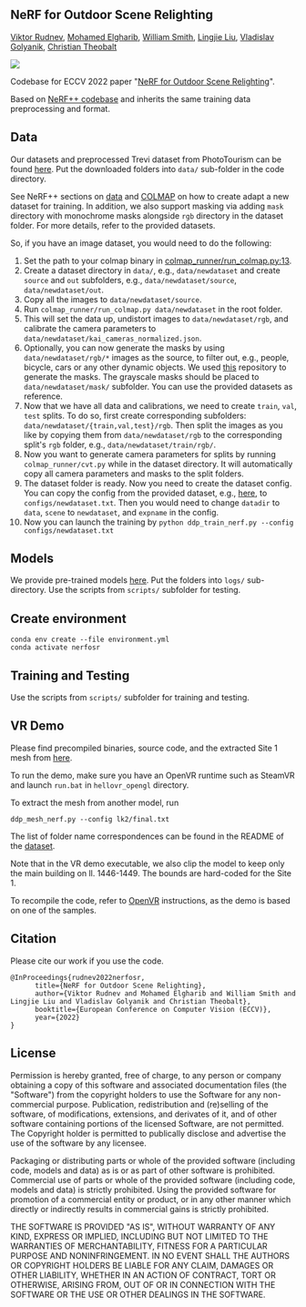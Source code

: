 ## NeRF for Outdoor Scene Relighting
[Viktor Rudnev](https://twitter.com/realr00tman), [Mohamed Elgharib](https://people.mpi-inf.mpg.de/~elgharib/), [William Smith](https://www-users.cs.york.ac.uk/wsmith/), [Lingjie Liu](https://lingjie0206.github.io/), [Vladislav Golyanik](https://people.mpi-inf.mpg.de/~golyanik/), [Christian Theobalt](https://www.mpi-inf.mpg.de/~theobalt/)

![](demo/NeRFOSR2.gif)

Codebase for ECCV 2022 paper "[NeRF for Outdoor Scene Relighting](https://4dqv.mpi-inf.mpg.de/NeRF-OSR/)".

Based on [NeRF++ codebase](https://github.com/Kai-46/nerfplusplus) and inherits the same training data preprocessing and format.

## Data

Our datasets and preprocessed Trevi dataset from PhotoTourism can be found [here](https://nextcloud.mpi-klsb.mpg.de/index.php/s/mGXYKpD8raQ8nMk). Put the downloaded folders into `data/` sub-folder in the code directory.

See NeRF++ sections on [data](https://github.com/Kai-46/nerfplusplus#data) and [COLMAP](https://github.com/Kai-46/nerfplusplus#generate-camera-parameters-intrinsics-and-poses-with-colmap-sfm) on how to create adapt a new dataset for training. In addition, we also support masking via adding `mask` directory with monochrome masks alongside `rgb` directory in the dataset folder. For more details, refer to the provided datasets.


So, if you have an image dataset, you would need to do the following:
1. Set the path to your colmap binary in [colmap_runner/run_colmap.py:13](https://github.com/r00tman/NeRF-OSR/blob/main/colmap_runner/run_colmap.py#L13).
2. Create a dataset directory in `data/`, e.g., `data/newdataset` and create `source` and `out` subfolders, e.g., `data/newdataset/source`, `data/newdataset/out`.
3. Copy all the images to `data/newdataset/source`.
4. Run `colmap_runner/run_colmap.py data/newdataset` in the root folder.
5. This will set the data up, undistort images to `data/newdataset/rgb`, and calibrate the camera parameters to `data/newdataset/kai_cameras_normalized.json`.
6. Optionally, you can now generate the masks by using `data/newdataset/rgb/*` images as the source, to filter out, e.g., people, bicycle, cars or any other dynamic objects. We used [this](https://github.com/NVIDIA/semantic-segmentation) repository to generate the masks. The grayscale masks should be placed to `data/newdataset/mask/` subfolder. You can use the provided datasets as reference. 
7. Now that we have all data and calibrations, we need to create `train`, `val`, `test` splits. To do so, first create corresponding subfolders: `data/newdataset/{train,val,test}/rgb`. Then split the images as you like by copying them from `data/newdataset/rgb` to the corresponding split's `rgb` folder, e.g., `data/newdataset/train/rgb/`.
8. Now you want to generate camera parameters for splits by running `colmap_runner/cvt.py` while in the dataset directory. It will automatically copy all camera parameters and masks to the split folders. 
9. The dataset folder is ready. Now you need to create the dataset config. You can copy the config from the provided dataset, e.g., [here](https://github.com/r00tman/NeRF-OSR/blob/main/configs/europa/final.txt), to `configs/newdataset.txt`. Then you would need to change `datadir` to `data`, `scene` to `newdataset`, and `expname` in the config.
10. Now you can launch the training by `python ddp_train_nerf.py --config configs/newdataset.txt`

## Models

We provide pre-trained models [here](https://nextcloud.mpi-klsb.mpg.de/index.php/s/mGXYKpD8raQ8nMk). Put the folders into `logs/` sub-directory. Use the scripts from `scripts/` subfolder for testing.

## Create environment

```
conda env create --file environment.yml
conda activate nerfosr
```

## Training and Testing

Use the scripts from `scripts/` subfolder for training and testing.

## VR Demo

Please find precompiled binaries, source code, and the extracted Site 1 mesh from [here](https://nextcloud.mpi-klsb.mpg.de/index.php/s/mGXYKpD8raQ8nMk).

To run the demo, make sure you have an OpenVR runtime such as SteamVR and launch `run.bat` in `hellovr_opengl` directory.

To extract the mesh from another model, run

```
ddp_mesh_nerf.py --config lk2/final.txt
```

The list of folder name correspondences can be found in the README of the [dataset](https://nextcloud.mpi-klsb.mpg.de/index.php/s/mGXYKpD8raQ8nMk).

Note that in the VR demo executable, we also clip the model to keep only the main building on ll. 1446-1449. The bounds are hard-coded for the Site 1.

To recompile the code, refer to [OpenVR](https://github.com/ValveSoftware/openvr) instructions, as the demo is based on one of the samples.

## Citation

Please cite our work if you use the code.

```
@InProceedings{rudnev2022nerfosr,
      title={NeRF for Outdoor Scene Relighting},
      author={Viktor Rudnev and Mohamed Elgharib and William Smith and Lingjie Liu and Vladislav Golyanik and Christian Theobalt},
      booktitle={European Conference on Computer Vision (ECCV)},
      year={2022}
}
```

## License

Permission is hereby granted, free of charge, to any person or company obtaining a copy of this software and associated documentation files (the "Software") from the copyright holders to use the Software for any non-commercial purpose. Publication, redistribution and (re)selling of the software, of modifications, extensions, and derivates of it, and of other software containing portions of the licensed Software, are not permitted. The Copyright holder is permitted to publically disclose and advertise the use of the software by any licensee.

Packaging or distributing parts or whole of the provided software (including code, models and data) as is or as part of other software is prohibited. Commercial use of parts or whole of the provided software (including code, models and data) is strictly prohibited. Using the provided software for promotion of a commercial entity or product, or in any other manner which directly or indirectly results in commercial gains is strictly prohibited.

THE SOFTWARE IS PROVIDED "AS IS", WITHOUT WARRANTY OF ANY KIND, EXPRESS OR IMPLIED, INCLUDING BUT NOT LIMITED TO THE WARRANTIES OF MERCHANTABILITY, FITNESS FOR A PARTICULAR PURPOSE AND NONINFRINGEMENT. IN NO EVENT SHALL THE AUTHORS OR COPYRIGHT HOLDERS BE LIABLE FOR ANY CLAIM, DAMAGES OR OTHER LIABILITY, WHETHER IN AN ACTION OF CONTRACT, TORT OR OTHERWISE, ARISING FROM, OUT OF OR IN CONNECTION WITH THE SOFTWARE OR THE USE OR OTHER DEALINGS IN THE SOFTWARE.
